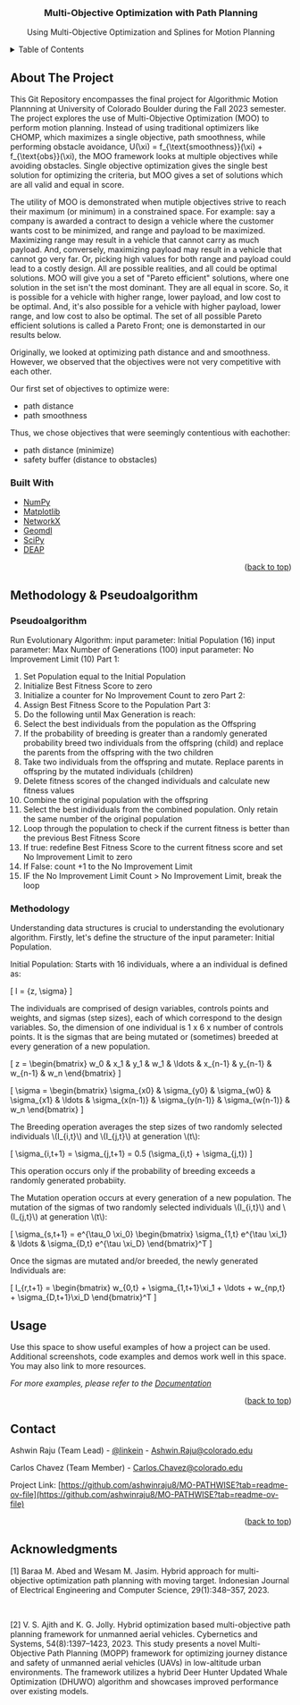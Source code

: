 <!-- Improved compatibility of back to top link: See: https://github.com/othneildrew/Best-README-Template/pull/73 -->
<a name="readme-top"></a>
<!--
*** Thanks for checking out the Best-README-Template. If you have a suggestion
*** that would make this better, please fork the repo and create a pull request
*** or simply open an issue with the tag "enhancement".
*** Don't forget to give the project a star!
*** Thanks again! Now go create something AMAZING! :D
-->




<!-- PROJECT SHIELDS -->
<!--
*** I'm using markdown "reference style" links for readability.
*** Reference links are enclosed in brackets [ ] instead of parentheses ( ).
*** See the bottom of this document for the declaration of the reference variables
*** for contributors-url, forks-url, etc. This is an optional, concise syntax you may use.
*** https://www.markdownguide.org/basic-syntax/#reference-style-links
-->




<!-- PROJECT LOGO -->
<br />
<div align="center">

  <h3 align="center">Multi-Objective Optimization with Path Planning</h3>

  <p align="center">
    Using Multi-Objective Optimization and Splines for Motion Planning
  </p>
</div>



<!-- TABLE OF CONTENTS -->
<details>
  <summary>Table of Contents</summary>
  <ol>
    <li>
      <a href="#about-the-project">About The Project</a>
      <ul>
        <li><a href="#built-with">Built With</a></li>
      </ul>
    </li>
    <li>
      <a href="#methodology-and-psuedoalgorithm">Methodology And Pseudoalgorithm</a>
      <ul>
        <li><a href="#psuedoalgorithm">Psuedoalgorithm</a></li>
        <li><a href="#methodology">Methodology</a></li>
      </ul>
    </li>
    <li><a href="#contact">Contact</a></li>
    <li><a href="#acknowledgments">Acknowledgments</a></li>
  </ol>
</details>



<!-- ABOUT THE PROJECT -->
## About The Project


This Git Repository encompasses the final project for Algorithmic Motion Plannning at University of Colorado Boulder during the Fall 2023 semester. The project explores the use of Multi-Objective Optimization (MOO) to perform motion planning. Instead of using traditional optimizers like CHOMP, which maximizes a single objective, path smoothness, while performing obstacle avoidance, 
U(\xi) = f_{\text{smoothness}}(\xi) + f_{\text{obs}}(\xi), the MOO framework looks at multiple objectives while avoiding obstacles. Single objective optimization gives the single best solution for optimizing the criteria, but MOO gives a set of solutions which are all valid and equal in score. 

The utility of MOO is demonstrated when mutiple objectives strive to reach their maximum (or minimum) in a constrained space. For example: say a company is awarded a contract to design a vehicle where the customer wants cost to be minimized, and range and payload to be maximized. Maximizing range may result in a vehicle that cannot carry as much payload. And, conversely, maximizing payload may result in a vehicle that cannot go very far. Or, picking high values for both range and payload could lead to a costly design. All are possible realities, and all could be optimal solutions. MOO will give you a set of "Pareto efficient" solutions, where one solution in the set isn't the most dominant. They are all equal in score. So, it is possible for a vehicle with higher range, lower payload, and low cost to be optimal. And, it's also possible for a vehicle with higher payload, lower range, and low cost to also be optimal. The set of all possible Pareto efficient solutions is called a Pareto Front; one is demonstarted in our results below. 

Originally, we looked at optimizing path distance and and smoothness. However, we observed that the objectives were not very competitive with each other. 

Our first set of objectives to optimize were: 
* path distance 
* path smoothness 

Thus, we chose objectives that were seemingly contentious with eachother:
* path distance (minimize)
* safety buffer (distance to obstacles) 


### Built With

- [NumPy](NumPy-url)
- [Matplotlib](Matplotlib-url)
- [NetworkX](NetworkX-url)
- [Geomdl](Geomdl-url)
- [SciPy](SciPy-url)
- [DEAP](DEAP-url)



<p align="right">(<a href="#readme-top">back to top</a>)</p>



<!-- Methodology And Pseudoalgorithm -->
## Methodology & Pseudoalgorithm


### Pseudoalgorithm

Run Evolutionary Algorithm: 
  input parameter: Initial Population (16)
  input parameter: Max Number of Generations (100)
  input parameter: No Improvement Limit (10)
  Part 1:
  1. Set Population equal to the Initial Population 
  2. Initialize Best Fitness Score to zero 
  3. Initialize a counter for No Improvement Count to zero 
  Part 2: 
  1. Assign Best Fitness Score to the Population 
  Part 3: 
  1. Do the following until Max Generation is reach:
  2. Select the best individuals from the population as the Offspring
  3. If the probability of breeding is greater than a  randomly generated probability breed two individuals from the offspring  (child) and replace the parents from the offspring with the two children 
  4. Take two individuals from the offspring and mutate. Replace parents in offspring by the mutated individuals (children)
  5. Delete fitness scores of the changed individuals and calculate new fitness values
  6. Combine the original population with the offspring 
  7. Select the best individuals from the combined population. Only retain the same number of the original population 
  8. Loop through the population to check if the current fitness is better than the previous Best Fitness Score 
  9. If true: redefine Best Fitness Score to the current fitness score and set No Improvement Limit to zero
  10. If False: count +1 to the No Improvement Limit
  11. IF the No Improvement Limit Count > No Improvement Limit, break the loop 

### Methodology

Understanding data structures is crucial to understanding the evolutionary algorithm. Firstly, let's define the structure of the input parameter: Initial Population. 

Initial Population: Starts with 16 individuals, where a an individual is defined as: 

\[ I = \{z, \sigma\} \]

The individuals are comprised of design variables, controls points and weights, and sigmas (step sizes), each of which correspond to the design variables. So, the dimension of one individual is 1 x 6 x number of controls points. It is the sigmas that are being mutated or (sometimes) breeded at every generation of a new population. 

\[ z = \begin{bmatrix}
w_0 & x_1 & y_1 & w_1 & \ldots & x_{n-1} & y_{n-1} & w_{n-1} & w_n
\end{bmatrix} \]

\[ \sigma = \begin{bmatrix}
\sigma_{x0} & \sigma_{y0} & \sigma_{w0} & \sigma_{x1} & \ldots & \sigma_{x(n-1)} & \sigma_{y(n-1)} & \sigma_{w(n-1)} & w_n
\end{bmatrix} \]

<p>The Breeding operation averages the step sizes of two randomly selected individuals \(I_{i,t}\) and \(I_{j,t}\) at generation \(t\):</p>

\[ \sigma_{i,t+1} = \sigma_{j,t+1} = 0.5 (\sigma_{i,t} + \sigma_{j,t}) \]

This operation occurs only if the probability of breeding exceeds a randomly generated probabiity. 

<p>The Mutation operation occurs at every generation of a new population. The mutation of the sigmas of two randomly selected individuals \(I_{i,t}\) and \(I_{j,t}\) at generation \(t\):</p>

\[ \sigma_{s,t+1} = e^{\tau_0 \xi_0} \begin{bmatrix}
\sigma_{1,t} e^{\tau \xi_1} & \ldots & \sigma_{D,t} e^{\tau \xi_D}
\end{bmatrix}^T \]

Once the sigmas are mutated and/or breeded, the newly generated Individuals are:

\[ I_{r,t+1} = \begin{bmatrix}
w_{0,t} + \sigma_{1,t+1}\xi_1 + \ldots + w_{np,t} + \sigma_{D,t+1}\xi_D
\end{bmatrix}^T \]






<!-- USAGE EXAMPLES -->
## Usage

Use this space to show useful examples of how a project can be used. Additional screenshots, code examples and demos work well in this space. You may also link to more resources.

_For more examples, please refer to the [Documentation](https://example.com)_

<p align="right">(<a href="#readme-top">back to top</a>)</p>





<!-- CONTACT -->
## Contact

Ashwin Raju (Team Lead) - [@linkein](https://www.linkedin.com/in/rajuashwin/) - Ashwin.Raju@colorado.edu

Carlos Chavez (Team Member) - Carlos.Chavez@colorado.edu

Project Link: [https://github.com/ashwinraju8/MO-PATHWISE?tab=readme-ov-file](https://github.com/ashwinraju8/MO-PATHWISE?tab=readme-ov-file)

<p align="right">(<a href="#readme-top">back to top</a>)</p>



<!-- ACKNOWLEDGMENTS -->
## Acknowledgments
<p>
[1] Baraa M. Abed and Wesam M. Jasim. Hybrid approach for multi-objective optimization path planning with
moving target. Indonesian Journal of Electrical Engineering and Computer Science, 29(1):348–357, 2023.<br>
<p><br></p>
[2] V. S. Ajith and K. G. Jolly. Hybrid optimization based multi-objective path planning framework for unmanned
aerial vehicles. Cybernetics and Systems, 54(8):1397–1423, 2023. This study presents a novel Multi-Objective
Path Planning (MOPP) framework for optimizing journey distance and safety of unmanned aerial vehicles
(UAVs) in low-altitude urban environments. The framework utilizes a hybrid Deer Hunter Updated Whale
Optimization (DHUWO) algorithm and showcases improved performance over existing models.
</p>



